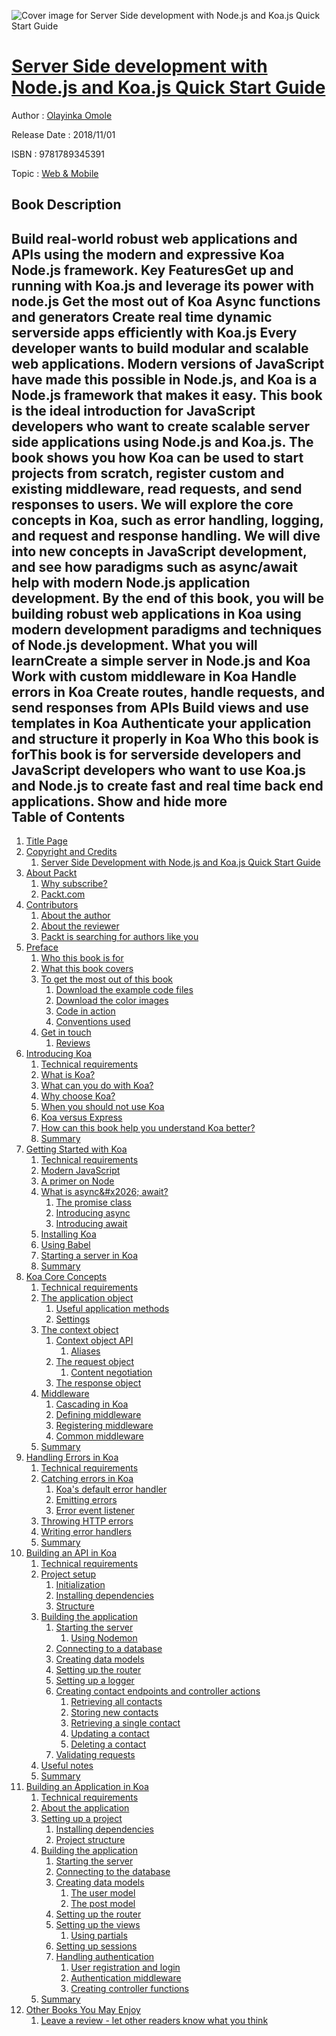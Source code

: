 ![Cover image for Server Side development with Node.js and Koa.js Quick Start Guide](https://imgdetail.ebookreading.net/cover/cover/web_mobile/EB9781789345391.jpg)

[Server Side development with Node.js and Koa.js Quick Start Guide](https://ebookreading.net/view/book/Server+Side+development+with+Node.js+and+Koa.js+Quick+Start+Guide-EB9781789345391_1.html "Server Side development with Node.js and Koa.js Quick Start Guide")
====================================================================================================================

Author : [Olayinka Omole](https://ebookreading.net/search/author/Olayinka+Omole)

Release Date : 2018/11/01

ISBN : 9781789345391

Topic : [Web & Mobile](https://ebookreading.net/search/category/web-mobile)

Book Description
-----------------

 Build real-world robust web applications and APIs using the modern and expressive Koa Node.js framework.
Key FeaturesGet up and running with Koa.js and leverage its power with node.js Get the most out of Koa Async functions and generators Create real time dynamic serverside apps efficiently with Koa.js Every developer wants to build modular and scalable web applications. Modern versions of JavaScript have made this possible in Node.js, and Koa is a Node.js framework that makes it easy. This book is the ideal introduction for JavaScript developers who want to create scalable server side applications using Node.js and Koa.js. 
The book shows you how Koa can be used to start projects from scratch, register custom and existing middleware, read requests, and send responses to users. We will explore the core concepts in Koa, such as error handling, logging, and request and response handling. We will dive into new concepts in JavaScript development, and see how paradigms such as async/await help with modern Node.js application development. 
By the end of this book, you will be building robust web applications in Koa using modern development paradigms and techniques of Node.js development. 
What you will learnCreate a simple server in Node.js and Koa Work with custom middleware in Koa Handle errors in Koa Create routes, handle requests, and send responses from APIs Build views and use templates in Koa Authenticate your application and structure it properly in Koa Who this book is forThis book is for serverside developers and JavaScript developers who want to use Koa.js and Node.js to create fast and real time back end applications.
        Show and hide more                
Table of Contents
-----------------

1. [Title Page](https://ebookreading.net/view/book/Server+Side+development+with+Node.js+and+Koa.js+Quick+Start+Guide-EB9781789345391_2.html)
1. [Copyright and Credits](https://ebookreading.net/view/book/Server+Side+development+with+Node.js+and+Koa.js+Quick+Start+Guide-EB9781789345391_3.html)
    1. [Server Side Development with Node.js and Koa.js Quick Start Guide](https://ebookreading.net/view/book/Server+Side+development+with+Node.js+and+Koa.js+Quick+Start+Guide-EB9781789345391_4.html)
1. [About Packt](https://ebookreading.net/view/book/Server+Side+development+with+Node.js+and+Koa.js+Quick+Start+Guide-EB9781789345391_5.html)
    1. [Why subscribe?](https://ebookreading.net/view/book/Server+Side+development+with+Node.js+and+Koa.js+Quick+Start+Guide-EB9781789345391_6.html)
    1. [Packt.com](https://ebookreading.net/view/book/Server+Side+development+with+Node.js+and+Koa.js+Quick+Start+Guide-EB9781789345391_7.html)
1. [Contributors](https://ebookreading.net/view/book/Server+Side+development+with+Node.js+and+Koa.js+Quick+Start+Guide-EB9781789345391_8.html)
    1. [About the author](https://ebookreading.net/view/book/Server+Side+development+with+Node.js+and+Koa.js+Quick+Start+Guide-EB9781789345391_9.html)
    1. [About the reviewer](https://ebookreading.net/view/book/Server+Side+development+with+Node.js+and+Koa.js+Quick+Start+Guide-EB9781789345391_10.html)
    1. [Packt is searching for authors like you](https://ebookreading.net/view/book/Server+Side+development+with+Node.js+and+Koa.js+Quick+Start+Guide-EB9781789345391_11.html)
1. [Preface](https://ebookreading.net/view/book/Server+Side+development+with+Node.js+and+Koa.js+Quick+Start+Guide-EB9781789345391_13.html)
    1. [Who this book is for](https://ebookreading.net/view/book/Server+Side+development+with+Node.js+and+Koa.js+Quick+Start+Guide-EB9781789345391_14.html)
    1. [What this book covers](https://ebookreading.net/view/book/Server+Side+development+with+Node.js+and+Koa.js+Quick+Start+Guide-EB9781789345391_15.html)
    1. [To get the most out of this book](https://ebookreading.net/view/book/Server+Side+development+with+Node.js+and+Koa.js+Quick+Start+Guide-EB9781789345391_16.html)
        1. [Download the example code files](https://ebookreading.net/view/book/Server+Side+development+with+Node.js+and+Koa.js+Quick+Start+Guide-EB9781789345391_17.html)
        1. [Download the color images](https://ebookreading.net/view/book/Server+Side+development+with+Node.js+and+Koa.js+Quick+Start+Guide-EB9781789345391_18.html)
        1. [Code in action](https://ebookreading.net/view/book/Server+Side+development+with+Node.js+and+Koa.js+Quick+Start+Guide-EB9781789345391_19.html)
        1. [Conventions used](https://ebookreading.net/view/book/Server+Side+development+with+Node.js+and+Koa.js+Quick+Start+Guide-EB9781789345391_20.html)
    1. [Get in touch](https://ebookreading.net/view/book/Server+Side+development+with+Node.js+and+Koa.js+Quick+Start+Guide-EB9781789345391_21.html)
        1. [Reviews](https://ebookreading.net/view/book/Server+Side+development+with+Node.js+and+Koa.js+Quick+Start+Guide-EB9781789345391_22.html)
1. [Introducing Koa](https://ebookreading.net/view/book/Server+Side+development+with+Node.js+and+Koa.js+Quick+Start+Guide-EB9781789345391_23.html)
    1. [Technical requirements](https://ebookreading.net/view/book/Server+Side+development+with+Node.js+and+Koa.js+Quick+Start+Guide-EB9781789345391_24.html)
    1. [What is Koa?](https://ebookreading.net/view/book/Server+Side+development+with+Node.js+and+Koa.js+Quick+Start+Guide-EB9781789345391_25.html)
    1. [What can you do with Koa?](https://ebookreading.net/view/book/Server+Side+development+with+Node.js+and+Koa.js+Quick+Start+Guide-EB9781789345391_26.html)
    1. [Why choose Koa?](https://ebookreading.net/view/book/Server+Side+development+with+Node.js+and+Koa.js+Quick+Start+Guide-EB9781789345391_27.html)
    1. [When you should not use Koa](https://ebookreading.net/view/book/Server+Side+development+with+Node.js+and+Koa.js+Quick+Start+Guide-EB9781789345391_28.html)
    1. [Koa versus Express](https://ebookreading.net/view/book/Server+Side+development+with+Node.js+and+Koa.js+Quick+Start+Guide-EB9781789345391_29.html)
    1. [How can this book help you understand Koa better?](https://ebookreading.net/view/book/Server+Side+development+with+Node.js+and+Koa.js+Quick+Start+Guide-EB9781789345391_30.html)
    1. [Summary](https://ebookreading.net/view/book/Server+Side+development+with+Node.js+and+Koa.js+Quick+Start+Guide-EB9781789345391_31.html)
1. [Getting Started with Koa](https://ebookreading.net/view/book/Server+Side+development+with+Node.js+and+Koa.js+Quick+Start+Guide-EB9781789345391_32.html)
    1. [Technical requirements](https://ebookreading.net/view/book/Server+Side+development+with+Node.js+and+Koa.js+Quick+Start+Guide-EB9781789345391_33.html)
    1. [Modern JavaScript](https://ebookreading.net/view/book/Server+Side+development+with+Node.js+and+Koa.js+Quick+Start+Guide-EB9781789345391_34.html)
    1. [A primer on Node](https://ebookreading.net/view/book/Server+Side+development+with+Node.js+and+Koa.js+Quick+Start+Guide-EB9781789345391_35.html)
    1. [What is async&amp;#x2026; await?](https://ebookreading.net/view/book/Server+Side+development+with+Node.js+and+Koa.js+Quick+Start+Guide-EB9781789345391_36.html)
        1. [The promise class](https://ebookreading.net/view/book/Server+Side+development+with+Node.js+and+Koa.js+Quick+Start+Guide-EB9781789345391_37.html)
        1. [Introducing async](https://ebookreading.net/view/book/Server+Side+development+with+Node.js+and+Koa.js+Quick+Start+Guide-EB9781789345391_38.html)
        1. [Introducing await](https://ebookreading.net/view/book/Server+Side+development+with+Node.js+and+Koa.js+Quick+Start+Guide-EB9781789345391_39.html)
    1. [Installing Koa](https://ebookreading.net/view/book/Server+Side+development+with+Node.js+and+Koa.js+Quick+Start+Guide-EB9781789345391_40.html)
    1. [Using Babel](https://ebookreading.net/view/book/Server+Side+development+with+Node.js+and+Koa.js+Quick+Start+Guide-EB9781789345391_41.html)
    1. [Starting a server in Koa](https://ebookreading.net/view/book/Server+Side+development+with+Node.js+and+Koa.js+Quick+Start+Guide-EB9781789345391_42.html)
    1. [Summary](https://ebookreading.net/view/book/Server+Side+development+with+Node.js+and+Koa.js+Quick+Start+Guide-EB9781789345391_43.html)
1. [Koa Core Concepts](https://ebookreading.net/view/book/Server+Side+development+with+Node.js+and+Koa.js+Quick+Start+Guide-EB9781789345391_44.html)
    1. [Technical requirements](https://ebookreading.net/view/book/Server+Side+development+with+Node.js+and+Koa.js+Quick+Start+Guide-EB9781789345391_45.html)
    1. [The application object](https://ebookreading.net/view/book/Server+Side+development+with+Node.js+and+Koa.js+Quick+Start+Guide-EB9781789345391_46.html)
        1. [Useful application methods](https://ebookreading.net/view/book/Server+Side+development+with+Node.js+and+Koa.js+Quick+Start+Guide-EB9781789345391_47.html)
        1. [Settings](https://ebookreading.net/view/book/Server+Side+development+with+Node.js+and+Koa.js+Quick+Start+Guide-EB9781789345391_48.html)
    1. [The context object](https://ebookreading.net/view/book/Server+Side+development+with+Node.js+and+Koa.js+Quick+Start+Guide-EB9781789345391_49.html)
        1. [Context object API](https://ebookreading.net/view/book/Server+Side+development+with+Node.js+and+Koa.js+Quick+Start+Guide-EB9781789345391_50.html)
            1. [Aliases](https://ebookreading.net/view/book/Server+Side+development+with+Node.js+and+Koa.js+Quick+Start+Guide-EB9781789345391_51.html)
        1. [The request object](https://ebookreading.net/view/book/Server+Side+development+with+Node.js+and+Koa.js+Quick+Start+Guide-EB9781789345391_52.html)
            1. [Content negotiation](https://ebookreading.net/view/book/Server+Side+development+with+Node.js+and+Koa.js+Quick+Start+Guide-EB9781789345391_53.html)
        1. [The response object](https://ebookreading.net/view/book/Server+Side+development+with+Node.js+and+Koa.js+Quick+Start+Guide-EB9781789345391_54.html)
    1. [Middleware](https://ebookreading.net/view/book/Server+Side+development+with+Node.js+and+Koa.js+Quick+Start+Guide-EB9781789345391_55.html)
        1. [Cascading in Koa](https://ebookreading.net/view/book/Server+Side+development+with+Node.js+and+Koa.js+Quick+Start+Guide-EB9781789345391_56.html)
        1. [Defining middleware](https://ebookreading.net/view/book/Server+Side+development+with+Node.js+and+Koa.js+Quick+Start+Guide-EB9781789345391_57.html)
        1. [Registering middleware](https://ebookreading.net/view/book/Server+Side+development+with+Node.js+and+Koa.js+Quick+Start+Guide-EB9781789345391_58.html)
        1. [Common middleware](https://ebookreading.net/view/book/Server+Side+development+with+Node.js+and+Koa.js+Quick+Start+Guide-EB9781789345391_59.html)
    1. [Summary](https://ebookreading.net/view/book/Server+Side+development+with+Node.js+and+Koa.js+Quick+Start+Guide-EB9781789345391_60.html)
1. [Handling Errors in Koa](https://ebookreading.net/view/book/Server+Side+development+with+Node.js+and+Koa.js+Quick+Start+Guide-EB9781789345391_61.html)
    1. [Technical requirements](https://ebookreading.net/view/book/Server+Side+development+with+Node.js+and+Koa.js+Quick+Start+Guide-EB9781789345391_62.html)
    1. [Catching errors in Koa](https://ebookreading.net/view/book/Server+Side+development+with+Node.js+and+Koa.js+Quick+Start+Guide-EB9781789345391_63.html)
        1. [Koa&#39;s default error handler](https://ebookreading.net/view/book/Server+Side+development+with+Node.js+and+Koa.js+Quick+Start+Guide-EB9781789345391_64.html)
        1. [Emitting errors](https://ebookreading.net/view/book/Server+Side+development+with+Node.js+and+Koa.js+Quick+Start+Guide-EB9781789345391_65.html)
        1. [Error event listener](https://ebookreading.net/view/book/Server+Side+development+with+Node.js+and+Koa.js+Quick+Start+Guide-EB9781789345391_66.html)
    1. [Throwing HTTP errors](https://ebookreading.net/view/book/Server+Side+development+with+Node.js+and+Koa.js+Quick+Start+Guide-EB9781789345391_67.html)
    1. [Writing error handlers](https://ebookreading.net/view/book/Server+Side+development+with+Node.js+and+Koa.js+Quick+Start+Guide-EB9781789345391_68.html)
    1. [Summary](https://ebookreading.net/view/book/Server+Side+development+with+Node.js+and+Koa.js+Quick+Start+Guide-EB9781789345391_69.html)
1. [Building an API in Koa](https://ebookreading.net/view/book/Server+Side+development+with+Node.js+and+Koa.js+Quick+Start+Guide-EB9781789345391_70.html)
    1. [Technical requirements](https://ebookreading.net/view/book/Server+Side+development+with+Node.js+and+Koa.js+Quick+Start+Guide-EB9781789345391_71.html)
    1. [Project setup](https://ebookreading.net/view/book/Server+Side+development+with+Node.js+and+Koa.js+Quick+Start+Guide-EB9781789345391_72.html)
        1. [Initialization](https://ebookreading.net/view/book/Server+Side+development+with+Node.js+and+Koa.js+Quick+Start+Guide-EB9781789345391_73.html)
        1. [Installing dependencies](https://ebookreading.net/view/book/Server+Side+development+with+Node.js+and+Koa.js+Quick+Start+Guide-EB9781789345391_74.html)
        1. [Structure](https://ebookreading.net/view/book/Server+Side+development+with+Node.js+and+Koa.js+Quick+Start+Guide-EB9781789345391_75.html)
    1. [Building the application](https://ebookreading.net/view/book/Server+Side+development+with+Node.js+and+Koa.js+Quick+Start+Guide-EB9781789345391_76.html)
        1. [Starting the server](https://ebookreading.net/view/book/Server+Side+development+with+Node.js+and+Koa.js+Quick+Start+Guide-EB9781789345391_77.html)
            1. [Using Nodemon](https://ebookreading.net/view/book/Server+Side+development+with+Node.js+and+Koa.js+Quick+Start+Guide-EB9781789345391_78.html)
        1. [Connecting to a database](https://ebookreading.net/view/book/Server+Side+development+with+Node.js+and+Koa.js+Quick+Start+Guide-EB9781789345391_79.html)
        1. [Creating data models](https://ebookreading.net/view/book/Server+Side+development+with+Node.js+and+Koa.js+Quick+Start+Guide-EB9781789345391_80.html)
        1. [Setting up the router](https://ebookreading.net/view/book/Server+Side+development+with+Node.js+and+Koa.js+Quick+Start+Guide-EB9781789345391_81.html)
        1. [Setting up a logger](https://ebookreading.net/view/book/Server+Side+development+with+Node.js+and+Koa.js+Quick+Start+Guide-EB9781789345391_82.html)
        1. [Creating contact endpoints and controller actions](https://ebookreading.net/view/book/Server+Side+development+with+Node.js+and+Koa.js+Quick+Start+Guide-EB9781789345391_83.html)
            1. [Retrieving all contacts](https://ebookreading.net/view/book/Server+Side+development+with+Node.js+and+Koa.js+Quick+Start+Guide-EB9781789345391_84.html)
            1. [Storing new contacts](https://ebookreading.net/view/book/Server+Side+development+with+Node.js+and+Koa.js+Quick+Start+Guide-EB9781789345391_85.html)
            1. [Retrieving a single contact](https://ebookreading.net/view/book/Server+Side+development+with+Node.js+and+Koa.js+Quick+Start+Guide-EB9781789345391_86.html)
            1. [Updating a contact](https://ebookreading.net/view/book/Server+Side+development+with+Node.js+and+Koa.js+Quick+Start+Guide-EB9781789345391_87.html)
            1. [Deleting a contact](https://ebookreading.net/view/book/Server+Side+development+with+Node.js+and+Koa.js+Quick+Start+Guide-EB9781789345391_88.html)
        1. [Validating requests](https://ebookreading.net/view/book/Server+Side+development+with+Node.js+and+Koa.js+Quick+Start+Guide-EB9781789345391_89.html)
    1. [Useful notes](https://ebookreading.net/view/book/Server+Side+development+with+Node.js+and+Koa.js+Quick+Start+Guide-EB9781789345391_90.html)
    1. [Summary](https://ebookreading.net/view/book/Server+Side+development+with+Node.js+and+Koa.js+Quick+Start+Guide-EB9781789345391_91.html)
1. [Building an Application in Koa](https://ebookreading.net/view/book/Server+Side+development+with+Node.js+and+Koa.js+Quick+Start+Guide-EB9781789345391_92.html)
    1. [Technical requirements](https://ebookreading.net/view/book/Server+Side+development+with+Node.js+and+Koa.js+Quick+Start+Guide-EB9781789345391_93.html)
    1. [About the application](https://ebookreading.net/view/book/Server+Side+development+with+Node.js+and+Koa.js+Quick+Start+Guide-EB9781789345391_94.html)
    1. [Setting up a project](https://ebookreading.net/view/book/Server+Side+development+with+Node.js+and+Koa.js+Quick+Start+Guide-EB9781789345391_95.html)
        1. [Installing dependencies](https://ebookreading.net/view/book/Server+Side+development+with+Node.js+and+Koa.js+Quick+Start+Guide-EB9781789345391_96.html)
        1. [Project structure](https://ebookreading.net/view/book/Server+Side+development+with+Node.js+and+Koa.js+Quick+Start+Guide-EB9781789345391_97.html)
    1. [Building the application](https://ebookreading.net/view/book/Server+Side+development+with+Node.js+and+Koa.js+Quick+Start+Guide-EB9781789345391_98.html)
        1. [Starting the server](https://ebookreading.net/view/book/Server+Side+development+with+Node.js+and+Koa.js+Quick+Start+Guide-EB9781789345391_99.html)
        1. [Connecting to the database](https://ebookreading.net/view/book/Server+Side+development+with+Node.js+and+Koa.js+Quick+Start+Guide-EB9781789345391_100.html)
        1. [Creating data models](https://ebookreading.net/view/book/Server+Side+development+with+Node.js+and+Koa.js+Quick+Start+Guide-EB9781789345391_101.html)
            1. [The user model](https://ebookreading.net/view/book/Server+Side+development+with+Node.js+and+Koa.js+Quick+Start+Guide-EB9781789345391_102.html)
            1. [The post model](https://ebookreading.net/view/book/Server+Side+development+with+Node.js+and+Koa.js+Quick+Start+Guide-EB9781789345391_103.html)
        1. [Setting up the router](https://ebookreading.net/view/book/Server+Side+development+with+Node.js+and+Koa.js+Quick+Start+Guide-EB9781789345391_104.html)
        1. [Setting up the views](https://ebookreading.net/view/book/Server+Side+development+with+Node.js+and+Koa.js+Quick+Start+Guide-EB9781789345391_105.html)
            1. [Using partials](https://ebookreading.net/view/book/Server+Side+development+with+Node.js+and+Koa.js+Quick+Start+Guide-EB9781789345391_106.html)
        1. [Setting up sessions](https://ebookreading.net/view/book/Server+Side+development+with+Node.js+and+Koa.js+Quick+Start+Guide-EB9781789345391_107.html)
        1. [Handling authentication](https://ebookreading.net/view/book/Server+Side+development+with+Node.js+and+Koa.js+Quick+Start+Guide-EB9781789345391_108.html)
            1. [User registration and login](https://ebookreading.net/view/book/Server+Side+development+with+Node.js+and+Koa.js+Quick+Start+Guide-EB9781789345391_109.html)
            1. [Authentication middleware](https://ebookreading.net/view/book/Server+Side+development+with+Node.js+and+Koa.js+Quick+Start+Guide-EB9781789345391_110.html)
            1. [Creating controller functions](https://ebookreading.net/view/book/Server+Side+development+with+Node.js+and+Koa.js+Quick+Start+Guide-EB9781789345391_111.html)
    1. [Summary](https://ebookreading.net/view/book/Server+Side+development+with+Node.js+and+Koa.js+Quick+Start+Guide-EB9781789345391_112.html)
1. [Other Books You May Enjoy](https://ebookreading.net/view/book/Server+Side+development+with+Node.js+and+Koa.js+Quick+Start+Guide-EB9781789345391_113.html)
    1. [Leave a review - let other readers know what you think](https://ebookreading.net/view/book/Server+Side+development+with+Node.js+and+Koa.js+Quick+Start+Guide-EB9781789345391_114.html)

